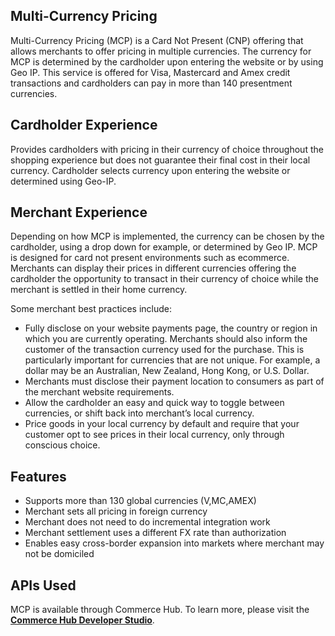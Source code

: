 ## Multi-Currency Pricing

Multi-Currency Pricing (MCP) is a Card Not Present (CNP) offering that allows merchants to offer pricing in multiple currencies. The currency for MCP is determined by the cardholder upon entering the website or by using Geo IP. This service is offered for Visa, Mastercard and Amex credit transactions and cardholders can pay in more than 140 presentment currencies.

## Cardholder Experience
Provides cardholders with pricing in their currency of choice throughout the shopping experience but does not guarantee their final cost in their local currency. Cardholder selects currency upon entering the website or determined using Geo-IP.

## Merchant Experience

Depending on how MCP is implemented, the currency can be chosen by the cardholder, using a drop down for example, or determined by Geo IP. MCP is designed for card not present environments such as ecommerce. Merchants can display their prices in different currencies offering the cardholder the opportunity to transact in their currency of choice while the merchant is settled in their home currency.

Some merchant best practices include:

- Fully disclose on your website payments page, the country or region in which you are currently operating. Merchants should also inform the customer of the transaction currency used for the purchase. This is particularly important for currencies that are not unique. For example, a dollar may be an Australian, New Zealand, Hong Kong, or U.S. Dollar.
- Merchants must disclose their payment location to consumers as part of the merchant website requirements.
- Allow the cardholder an easy and quick way to toggle between currencies, or shift back into merchant’s local currency.
- Price goods in your local currency by default and require that your customer opt to see prices in their local currency, only through conscious choice.

## Features
- Supports more than 130 global currencies (V,MC,AMEX)
- Merchant sets all pricing in foreign currency
- Merchant does not need to do incremental integration work
- Merchant settlement uses a different FX rate than authorization
- Enables easy cross-border expansion into markets where merchant may not be domiciled

## APIs Used
<!-- type: row -->
MCP is available through Commerce Hub. To learn more, please visit the <b><a href="/product/CommerceHub/docs/?path=docs/Resources/Guides/Global-Currency/Multi-Currency.md&branch=develop">Commerce Hub Developer Studio</a></b>.
<!-- type: row-end -->